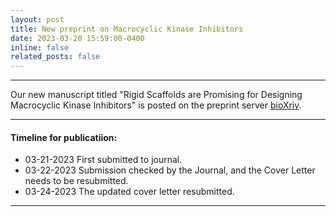 ```yaml
---
layout: post
title: New preprint on Macrocyclic Kinase Inhibitors
date: 2023-03-20 15:59:00-0400
inline: false
related_posts: false
---
```

__________________________________________________________________________________
Our new manuscript titled "Rigid Scaffolds are Promising for Designing Macrocyclic Kinase Inhibitors" is posted on the preprint server [bioXriv](https://www.biorxiv.org/content/10.1101/2023.03.17.533119v1).

***

#### Timeline for publicatiion:

<ul>
    <li>03-21-2023 First submitted to journal.</li>
    <li>03-22-2023 Submission checked by the Journal, and the Cover Letter needs to be resubmitted.</li>
    <li>03-24-2023 The updated cover letter resubmitted.</li>
</ul>


***
